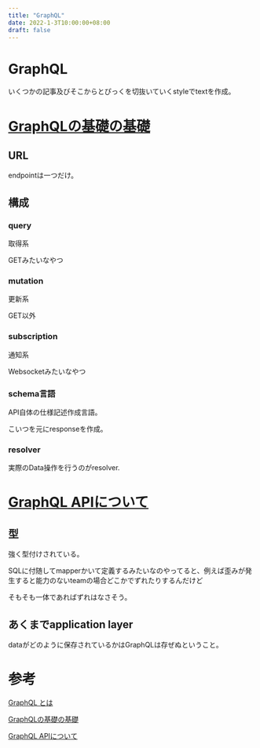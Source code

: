 ```yaml
---
title: "GraphQL"
date: 2022-1-3T10:00:00+08:00
draft: false
---
```

# GraphQL



いくつかの記事及びそこからとぴっくを切抜いていくstyleでtextを作成。



# [GraphQLの基礎の基礎](https://qiita.com/shotashimura/items/3f9e04b93e79592030a4)



## URL



endpointは一つだけ。



## 構成



### query



取得系



GETみたいなやつ



### mutation



更新系



GET以外



### subscription



通知系



Websocketみたいなやつ



### schema言語



API自体の仕様記述作成言語。



こいつを元にresponseを作成。



### resolver



実際のData操作を行うのがresolver.



# [GraphQL APIについて](https://docs.github.com/ja/enterprise-cloud@latest/graphql/overview/about-the-graphql-api)



## 型



強く型付けされている。



SQLに付随してmapperかいて定義するみたいなのやってると、例えば歪みが発生すると能力のないteamの場合どこかでずれたりするんだけど



そもそも一体であればずれはなさそう。



## あくまでapplication layer



dataがどのように保存されているかはGraphQLは存ぜぬということ。



# 参考



[GraphQL とは](https://www.redhat.com/ja/topics/api/what-is-graphql)



[GraphQLの基礎の基礎](https://qiita.com/shotashimura/items/3f9e04b93e79592030a4)



[GraphQL APIについて](https://docs.github.com/ja/enterprise-cloud@latest/graphql/overview/about-the-graphql-api)
